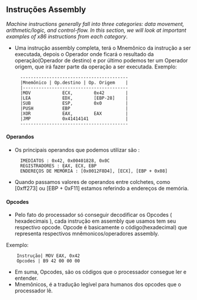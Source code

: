 ## Instruções Assembly

_Machine instructions generally fall into three categories: data movement, arithmetic/logic, and control-flow. In this section, we will look at important examples of x86 instructions from each category_.

- Uma instrução assembly completa, terá o Mnemônico da instrução a ser executada, depois o Operador onde ficará o resultado da operação(Operador de destino) e por último podemos ter um Operador origem, que irá fazer parte da operação a ser executada. Exemplo:

		-----------------------------------------
		|Mnemônico | Op.destino | Op. Origem 	|
		|----------------------------------------
		|MOV			ECX,		0x42	    |	
		|LEA			EDX,		[EBP-28]    |
		|SUB			ESP,		0x0		    |
		|PUSH			EBP 		            | 
		|XOR			EAX,		EAX         |
		|JMP			0x41414141		        |
		-----------------------------------------


#### Operandos

- Os principais operandos que podemos utilizar são :

		IMEDIATOS : 0x42, 0x00401828, 0x0C
		REGISTRADORES : EAX, ECX, EBP
		ENDEREÇOS DE MEMÓRIA : [0x0012F8D4], [ECX], [EBP + 0x08]

- Quando passamos valores de operandos entre colchetes, como [0xff273] ou [EBP + 0xF11]  estamos referindo a endereços de memória.

#### Opcodes 

- Pelo fato do processador só conseguir decodificar os Opcodes ( hexadecimais ), cada instrução em assembly que usamos tem seu respectivo opcode. 
Opcode é basicamente o código(hexadecimal) que representa respectivos mnêmonicos/operadores assembly.

Exemplo:

		Instrução| MOV EAX, 0x42
		Opcodes | B9 42 00 00 00


- Em suma, Opcodes, são os códigos que o processador consegue ler e entender.
- Mnemônicos, é a tradução legível para humanos dos opcodes que o processador lê.